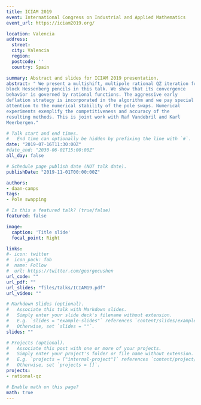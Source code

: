 ```yaml
---
title: ICIAM 2019
event: International Congress on Industrial and Applied Mathematics
event_url: https://iciam2019.org/ 

location: Valencia
address:
  street: 
  city: Valencia
  region: 
  postcode: ''
  country: Spain

summary: Abstract and slides for ICIAM 2019 presentation.
abstract: " We present a multishift, multipole rational QZ iteration for
block Hessenberg pencils in this talk. We show that its convergence
behavior is governed by rational functions. The aggressive early
deflation strategy is incorporated in the algorithm and we pay special
attention to the numerical stability of the pole swaps. Numerical
experiments exemplify the competitiveness and accuracy of the
resulting methods. This is joint work with Raf Vandebril and Karl
Meerbergen."

# Talk start and end times.
#   End time can optionally be hidden by prefixing the line with `#`.
date: "2019-07-16T11:30:00Z"
#date_end: "2030-06-01T15:00:00Z"
all_day: false

# Schedule page publish date (NOT talk date).
publishDate: "2019-11-01T00:00:00Z"

authors:
- daan-camps
tags:
- Pole swapping

# Is this a featured talk? (true/false)
featured: false

image:
  caption: 'Title slide'
  focal_point: Right

links:
#- icon: twitter
#  icon_pack: fab
#  name: Follow
#  url: https://twitter.com/georgecushen
url_code: ""
url_pdf: ""
url_slides: "files/talks/ICIAM19.pdf"
url_video: ""

# Markdown Slides (optional).
#   Associate this talk with Markdown slides.
#   Simply enter your slide deck's filename without extension.
#   E.g. `slides = "example-slides"` references `content/slides/example-slides.md`.
#   Otherwise, set `slides = ""`.
slides: ""

# Projects (optional).
#   Associate this post with one or more of your projects.
#   Simply enter your project's folder or file name without extension.
#   E.g. `projects = ["internal-project"]` references `content/project/deep-learning/index.md`.
#   Otherwise, set `projects = []`.
projects:
- rational-qz

# Enable math on this page?
math: true
---
```


